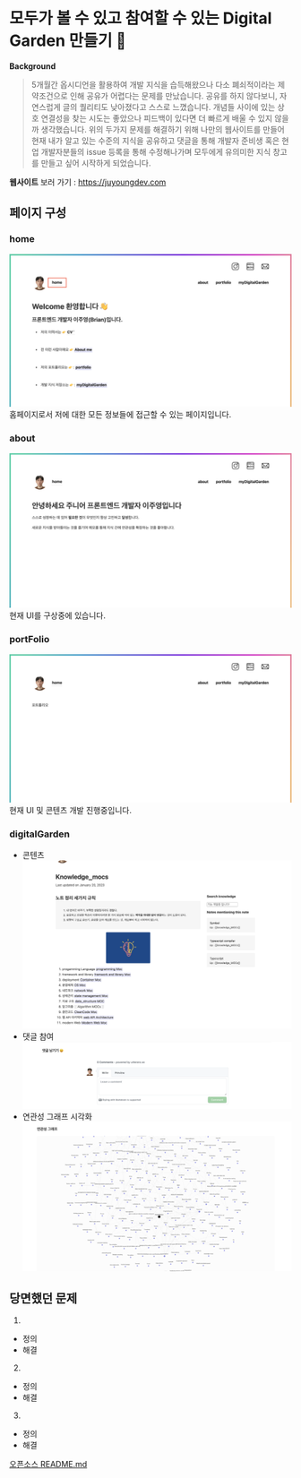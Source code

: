 # 모두가 볼 수 있고 참여할 수 있는 Digital Garden 만들기 🏡

**Background**

> 5개월간 옵시디언을 활용하여 개발 지식을 습득해왔으나 다소 폐쇠적이라는 제약조건으로 인해 공유가 어렵다는 문제를 만났습니다. 공유를 하지 않다보니, 자연스럽게 글의 퀄리티도 낮아졌다고 스스로 느꼈습니다. 개념들 사이에 있는 상호 연결성을 찾는 시도는 좋았으나 피드백이 있다면 더 빠르게 배울 수 있지 않을까 생각했습니다. 위의 두가지 문제를 해결하기 위해 나만의 웹사이트를 만들어 현재 내가 알고 있는 수준의 지식을 공유하고 댓글을 통해 개발자 준비생 혹은 현업 개발자분들의 issue 등록을 통해 수정해나가며 모두에게 유의미한 지식 창고를 만들고 싶어 시작하게 되었습니다.

**웹사이트** 보러 가기 : https://juyoungdev.com

## 페이지 구성

### home

![](/assets/id.png)
홈페이지로서 저에 대한 모든 정보들에 접근할 수 있는 페이지입니다.

### about

![](/assets/about.png)
현재 UI를 구상중에 있습니다.

### portFolio

![](/assets/port.png)
현재 UI 및 콘텐츠 개발 진행중입니다.

### digitalGarden

- 콘텐츠
  ![](/assets/digitalGarden.png)
- 댓글 참여
  ![](/assets/reply.png)
- 연관성 그래프 시각화
  ![](/assets/relation.png)


## 당면했던 문제
1. 
- 정의
- 해결
2. 
- 정의
- 해결
3.
- 정의
- 해결


[오픈소스 README.md](https://github.com/maximevaillancourt/digital-garden-jekyll-template)
